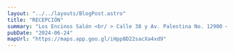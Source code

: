 ```yaml
---
layout: "../../layouts/BlogPost.astro"
title: "RECEPCIÓN"
summary: "Los Encinos Salón <br/ > Calle 38 y Av. Palestina No. 12900 <br/ > Tabalaopa, Chihuahua, Chih. <br/ > <strong> Domingo 15 de Septiembre del 2024 </strong> <br/ > <em> 21:00 hrs </em>"
pubDate: "2024-06-24"
mapUrl: "https://maps.app.goo.gl/iHpp8D22sacXa4xd9"
---
```

